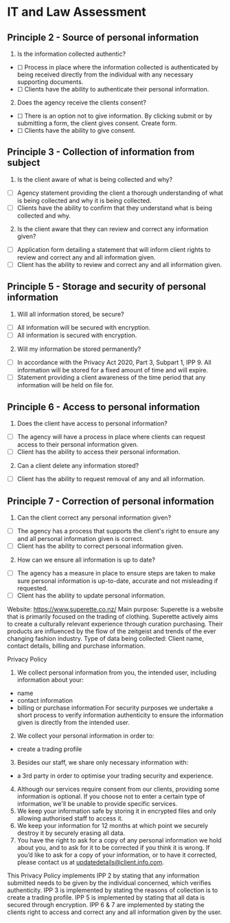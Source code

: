# IT and Law Assessment
<!-- Kia ora for your mahi in this assignment Mak, this is excellent. Check line 7-->
## Principle 2 - Source of personal information
<!-- Actionable item 1. Interpretation -->
1. Is the information collected authentic?
- [ ] <!-- Roman, should I be wording it like this --> Process in place where the information collected is authenticated by being received directly from the individual with any necessary supporting documents.
- [ ] <!-- or do I keep it simple like this --> Clients have the ability to authenticate their personal information. <!-- Bingo! -->
<!-- Actionable item 2. Interpretation -->
2. Does the agency receive the clients consent?
- [ ] <!-- extended action -->There is an option not to give information. By clicking submit or by submitting a form, the client gives consent. Create form.
- [ ] <!-- short action -->Clients have the ability to give consent.
<!-- The remaining Principles will have 2 action options for each interpretation. Can you let me know with either a comment or a tick in the box, whether A or B is the better action for each -->
## Principle 3 - Collection of information from subject
<!-- Actionable item 1. Interpretation -->
1. Is the client aware of what is being collected and why?
- [ ] Agency statement providing the client a thorough understanding of what is being collected and why it is being collected.
- [ ] Clients have the ability to confirm that they understand what is being collected and why.
<!-- Actionable item 2. Interpretation -->
2. Is the client aware that they can review and correct any information given?
- [ ] Application form detailing a statement that will inform client rights to review and correct any and all information given.
- [ ] Client has the ability to review and correct any and all information given.

## Principle 5 - Storage and security of personal information
<!-- Actionable item 1. Interpretation -->
1. Will all information stored, be secure?
- [ ] All information will be secured with encryption.
- [ ] All information is secured with encryption.
<!-- Actionable item 2. Interpretation -->
2. Will my information be stored permanently?
- [ ] In accordance with the Privacy Act 2020, Part 3, Subpart 1, IPP 9. All information will be stored for a fixed amount of time and will expire.
- [ ] Statement providing a client awareness of the time period that any information will be held on file for.

## Principle 6 - Access to personal information
<!-- Actionable item 1. Interpretation -->
1. Does the client have access to personal information?
- [ ] The agency will have a process in place where clients can request access to their personal information given.
- [ ] Client has the ability to access their personal information.
<!-- Actionable item 2. Interpretation -->
2. Can a client delete any information stored?
- [ ] Client has the ability to request removal of any and all information.

## Principle 7 - Correction of personal information
<!-- Actionable item 1. Interpretation -->
1. Can the client correct any personal information given?
- [ ] The agency has a process that supports the client's right to ensure any and all personal information given is correct.
- [ ] Client has the ability to correct personal information given.
<!-- Actionable item 2. Interpretation -->
2. How can we ensure all information is up to date?
- [ ] The agency has a measure in place to ensure steps are taken to make sure personal information is up-to-date, accurate and not misleading if requested.
- [ ] Client has the ability to update personal information.

Website: https://www.superette.co.nz/
Main purpose: Superette is a website that is primarily focused on the trading of clothing. Superette actively aims to create a culturally relevant experience through curation purchasing. Their products are influenced by the flow of the zeitgeist and trends of the ever changing fashion industry.
Type of data being collected: Client name, contact details, billing and purchase information.

Privacy Policy

1. We collect personal information from you, the intended user, including information about your:
- name
- contact information
- billing or purchase information
For security purposes we undertake a short process to verify information authenticity to ensure the information given is directly from the intended user.
2. We collect your personal information in order to:
- create a trading profile
3. Besides our staff, we share only necessary information with:
- a 3rd party in order to optimise your trading security and experience.
4. Although our services require consent from our clients, providing some information is optional. If you choose not to enter a certain type of information, we'll be unable to provide specific services.
5. We keep your information safe by storing it in encrypted files and only allowing authorised staff to access it.
6. We keep your information for 12 months at which point we securely destroy it by securely erasing all data.
7. You have the right to ask for a copy of any personal information we hold about you, and to ask for it to be corrected if you think it is wrong. If you’d like to ask for a copy of your information, or to have it corrected, please contact us at updatedetails@client.info.com.
<!-- Explain how your privacy policy implements each of the five principles you analysed in the Privacy Checklist you created. -->
This Privacy Policy implements IPP 2 by stating that any information submitted needs to be given by the individual concerned, which verifies authenticity.
IPP 3 is implemented by stating the reasons of collection is to create a trading profile. IPP 5 is implemented by stating that all data is secured through encryption. IPP 6 & 7 are implemented by stating the clients right to access and correct any and all information given by the user.
